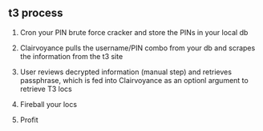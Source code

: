 ## t3 process

1. Cron your PIN brute force cracker and store the PINs in your local db

2. Clairvoyance pulls the username/PIN combo from your db and scrapes the information from the t3 site

3. User reviews decrypted information (manual step) and retrieves passphrase, which is fed into Clairvoyance as an optionl argument to retrieve T3 locs

4. Fireball your locs

5. Profit
